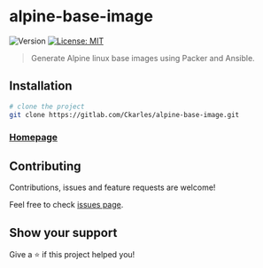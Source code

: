 # alpine-base-image
![Version](https://img.shields.io/badge/version-0.1-blue.svg?cacheSeconds=2592000)
[![License: MIT](https://img.shields.io/badge/License-MIT-yellow.svg)](#)

> Generate Alpine linux base images using Packer and Ansible.

## Installation

```sh
# clone the project
git clone https://gitlab.com/Ckarles/alpine-base-image.git
```

### [Homepage](https://gitlab.com/Ckarles/alpine-base-image)

## Contributing

Contributions, issues and feature requests are welcome!

Feel free to check [issues page](https://gitlab.com/Ckarles/alpine-base-image/-/issues). 

## Show your support

Give a ⭐️ if this project helped you!
